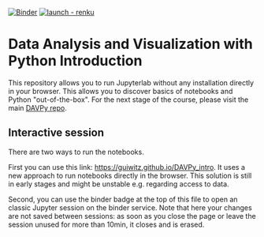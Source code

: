 [![Binder](https://mybinder.org/badge_logo.svg)](https://mybinder.org/v2/gh/guiwitz/DAVPy_intro/HEAD)
[![launch - renku](https://renkulab.io/renku-badge.svg)](https://renkulab.io/projects/guiwitz/davpy-intro/sessions/new?autostart=1)
# Data Analysis and Visualization with Python Introduction

This repository allows you to run Jupyterlab without any installation directly in your browser. This allows you to discover basics of notebooks and Python "out-of-the-box". For the next stage of the course, please visit the main [DAVPy repo](https://github.com/guiwitz/DAVPy).

## Interactive session

There are two ways to run the notebooks. 

First you can use this link: https://guiwitz.github.io/DAVPy_intro. It uses a new approach to run notebooks directly in the browser. This solution is still in early stages and might be unstable e.g. regarding access to data.

Second, you can use the binder badge at the top of this file to open an classic Jupyter session on the binder service. Note that here your changes are not saved between sessions: as soon as you close the page or leave the session unused for more than 10min, it closes and is erased.
